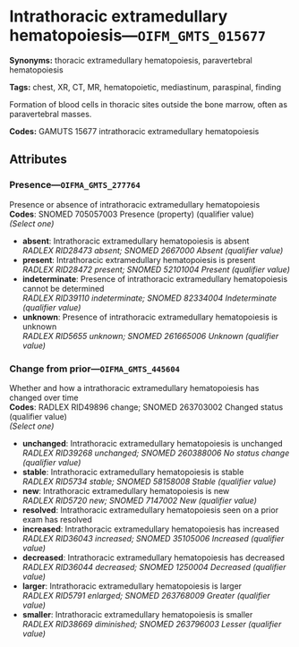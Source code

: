 # Intrathoracic extramedullary hematopoiesis—`OIFM_GMTS_015677`

**Synonyms:** thoracic extramedullary hematopoiesis, paravertebral hematopoiesis

**Tags:** chest, XR, CT, MR, hematopoietic, mediastinum, paraspinal, finding

Formation of blood cells in thoracic sites outside the bone marrow, often as paravertebral masses.

**Codes:** GAMUTS 15677 intrathoracic extramedullary hematopoiesis

## Attributes

### Presence—`OIFMA_GMTS_277764`

Presence or absence of intrathoracic extramedullary hematopoiesis  
**Codes**: SNOMED 705057003 Presence (property) (qualifier value)  
*(Select one)*

- **absent**: Intrathoracic extramedullary hematopoiesis is absent  
_RADLEX RID28473 absent; SNOMED 2667000 Absent (qualifier value)_
- **present**: Intrathoracic extramedullary hematopoiesis is present  
_RADLEX RID28472 present; SNOMED 52101004 Present (qualifier value)_
- **indeterminate**: Presence of intrathoracic extramedullary hematopoiesis cannot be determined  
_RADLEX RID39110 indeterminate; SNOMED 82334004 Indeterminate (qualifier value)_
- **unknown**: Presence of intrathoracic extramedullary hematopoiesis is unknown  
_RADLEX RID5655 unknown; SNOMED 261665006 Unknown (qualifier value)_

### Change from prior—`OIFMA_GMTS_445604`

Whether and how a intrathoracic extramedullary hematopoiesis has changed over time  
**Codes**: RADLEX RID49896 change; SNOMED 263703002 Changed status (qualifier value)  
*(Select one)*

- **unchanged**: Intrathoracic extramedullary hematopoiesis is unchanged  
_RADLEX RID39268 unchanged; SNOMED 260388006 No status change (qualifier value)_
- **stable**: Intrathoracic extramedullary hematopoiesis is stable  
_RADLEX RID5734 stable; SNOMED 58158008 Stable (qualifier value)_
- **new**: Intrathoracic extramedullary hematopoiesis is new  
_RADLEX RID5720 new; SNOMED 7147002 New (qualifier value)_
- **resolved**: Intrathoracic extramedullary hematopoiesis seen on a prior exam has resolved  
- **increased**: Intrathoracic extramedullary hematopoiesis has increased  
_RADLEX RID36043 increased; SNOMED 35105006 Increased (qualifier value)_
- **decreased**: Intrathoracic extramedullary hematopoiesis has decreased  
_RADLEX RID36044 decreased; SNOMED 1250004 Decreased (qualifier value)_
- **larger**: Intrathoracic extramedullary hematopoiesis is larger  
_RADLEX RID5791 enlarged; SNOMED 263768009 Greater (qualifier value)_
- **smaller**: Intrathoracic extramedullary hematopoiesis is smaller  
_RADLEX RID38669 diminished; SNOMED 263796003 Lesser (qualifier value)_